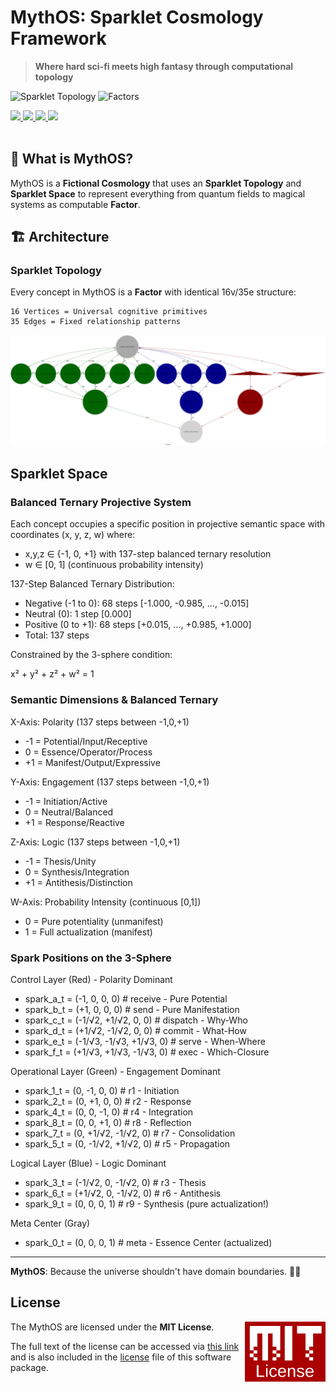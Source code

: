 # MythOS: Sparklet Cosmology Framework

> **Where hard sci-fi meets high fantasy through computational topology**

![Sparklet Topology](https://img.shields.io/badge/Topology-16v__35e-invariant)
![Factors](https://img.shields.io/badge/Factors-Universal_Computation-blue)

<a href="https://github.com/cilang/mythos/issues">
  <img src="https://img.shields.io/github/issues/cilang/mythos">
</a>
<a href="https://github.com/cilang/mythos/network">
  <img src="https://img.shields.io/github/forks/cilang/mythos">
</a>
<a href="https://github.com/cilang/mythos/stargazers">
  <img src="https://img.shields.io/github/stars/cilang/mythos">
</a>
<a href="https://github.com/cilang/mythos/blob/main/license">
  <img src="https://img.shields.io/github/license/cilang/mythos">
</a>
<br>
<br>

## 🎯 What is MythOS?

MythOS is a **Fictional Cosmology** that uses an **Sparklet Topology** and **Sparklet Space** to represent everything from quantum fields to magical systems as computable **Factor**.

## 🏗️ Architecture

### Sparklet Topology

Every concept in MythOS is a **Factor** with identical 16v/35e structure:

```
16 Vertices = Universal cognitive primitives
35 Edges = Fixed relationship patterns
```

![Image](src/specs/sparklet/sparklet.svg)

## Sparklet Space

### Balanced Ternary Projective System

Each concept occupies a specific position in projective semantic space with coordinates (x, y, z, w) where:

* x,y,z ∈ {-1, 0, +1} with 137-step balanced ternary resolution
* w ∈ [0, 1] (continuous probability intensity)

137-Step Balanced Ternary Distribution:

* Negative (-1 to 0): 68 steps  [-1.000, -0.985, ..., -0.015]
* Neutral  (0):       1 step    [0.000]
* Positive (0 to +1): 68 steps  [+0.015, ..., +0.985, +1.000]
* Total:              137 steps

Constrained by the 3-sphere condition:

x² + y² + z² + w² = 1

### Semantic Dimensions & Balanced Ternary

X-Axis: Polarity (137 steps between -1,0,+1)

* -1 = Potential/Input/Receptive
* 0 = Essence/Operator/Process
* +1 = Manifest/Output/Expressive

Y-Axis: Engagement (137 steps between -1,0,+1)

* -1 = Initiation/Active
* 0 = Neutral/Balanced
* +1 = Response/Reactive

Z-Axis: Logic (137 steps between -1,0,+1)

* -1 = Thesis/Unity
* 0 = Synthesis/Integration
* +1 = Antithesis/Distinction

W-Axis: Probability Intensity (continuous [0,1])

* 0 = Pure potentiality (unmanifest)
* 1 = Full actualization (manifest)

### Spark Positions on the 3-Sphere

Control Layer (Red) - Polarity Dominant

* spark_a_t = (-1, 0, 0, 0)     # receive  - Pure Potential
* spark_b_t = (+1, 0, 0, 0)     # send     - Pure Manifestation
* spark_c_t = (-1/√2, +1/√2, 0, 0)  # dispatch - Why-Who
* spark_d_t = (+1/√2, -1/√2, 0, 0)  # commit   - What-How
* spark_e_t = (-1/√3, -1/√3, +1/√3, 0)  # serve    - When-Where
* spark_f_t = (+1/√3, +1/√3, -1/√3, 0)  # exec     - Which-Closure

Operational Layer (Green) - Engagement Dominant

* spark_1_t = (0, -1, 0, 0)          # r1 - Initiation
* spark_2_t = (0, +1, 0, 0)          # r2 - Response
* spark_4_t = (0, 0, -1, 0)          # r4 - Integration
* spark_8_t = (0, 0, +1, 0)          # r8 - Reflection
* spark_7_t = (0, +1/√2, -1/√2, 0)   # r7 - Consolidation
* spark_5_t = (0, -1/√2, +1/√2, 0)   # r5 - Propagation

Logical Layer (Blue) - Logic Dominant

* spark_3_t = (-1/√2, 0, -1/√2, 0)   # r3 - Thesis
* spark_6_t = (+1/√2, 0, -1/√2, 0)   # r6 - Antithesis
* spark_9_t = (0, 0, 0, 1)            # r9 - Synthesis (pure actualization!)

Meta Center (Gray)

* spark_0_t = (0, 0, 0, 1)            # meta - Essence Center (actualized)

---

**MythOS**: Because the universe shouldn't have domain boundaries. 🚀✨

## License

<a href="https://opensource.org/licenses/MIT">
  <img align="right" height="96" alt="MIT License" src="meta/shared/mit-license.png" />
</a>

The MythOS are licensed under the **MIT License**.

The full text of the license can be accessed via [this link](https://opensource.org/licenses/MIT) and is also included in the [license](LICENCE) file of this software package.
